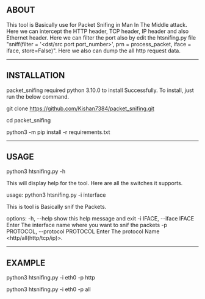ABOUT
--------------------------------------------------------------------------------------------------------------------------------
This tool is Basically use for Packet Snifing in Man In The Middle attack. Here we can intercept the HTTP header, TCP header, IP header and also Ethernet header. Here we can filter the port also by edit the htsnifing.py file "sniff(filter = '<dst/src port port_number>', prn = process_packet, iface = iface, store=False)". Here we also can dump the all http request data.

--------------------------------------------------------------------------------------------------------------------------------
INSTALLATION
--------------------------------------------------------------------------------------------------------------------------------
packet_snifing required python 3.10.0 to install Successfully. To install, just run the below command.

git clone https://github.com/Kishan7384/packet_snifing.git

cd packet_snifing

python3 -m pip install -r requirements.txt

-------------------------------------------------------------------------------------------------------------------------------
USAGE
-------------------------------------------------------------------------------------------------------------------------------

python3 htsnifing.py -h

This will display help for the tool. Here are all the switches it supports.

usage: python3 htsnifing.py -i interface

This is tool is Basically snif the Packets.

options:
  -h, --help            show this help message and exit
  -i IFACE, --iface IFACE            Enter The interface name where you want to snif the packets
  -p PROTOCOL, --protocol PROTOCOL   Enter The protocol Name <http/all(http/tcp/ip)>.
  
------------------------------------------------------------------------------------------------------------------------------
EXAMPLE
-------------------------------------------------------------------------------------------------------------------------------

python3 htsnifing.py -i eth0 -p http

python3 htsnifing.py -i eth0 -p all
  
 
